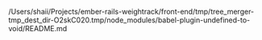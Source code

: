 /Users/shaii/Projects/ember-rails-weightrack/front-end/tmp/tree_merger-tmp_dest_dir-O2skC020.tmp/node_modules/babel-plugin-undefined-to-void/README.md